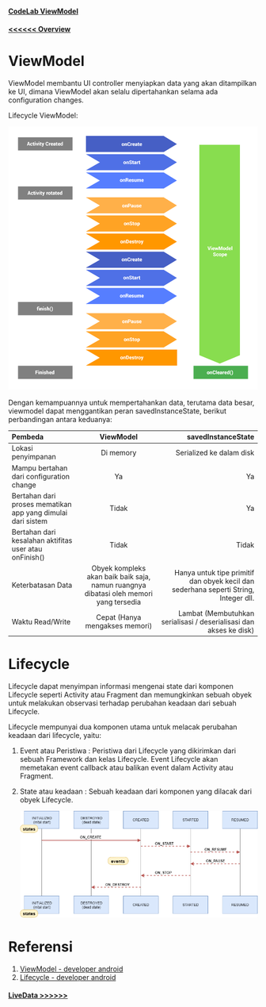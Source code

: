 #### [CodeLab ViewModel](../CodeLab/2.ViewModel.md)

#### [<<<<<< Overview](1.Overview.md)

# ViewModel
ViewModel membantu UI controller menyiapkan data yang akan ditampilkan ke UI, dimana ViewModel akan selalu dipertahankan selama ada configuration changes.

Lifecycle ViewModel:

![Lifecycle ViewModel](../asset/lifecycle-viewmodel.png)

Dengan kemampuannya untuk mempertahankan data, terutama data besar, viewmodel dapat menggantikan peran savedInstanceState, berikut perbandingan antara keduanya:

| Pembeda                                                       | ViewModel    | savedInstanceState     |
| :---                                                          |    :----:    |          ---: |
| Lokasi penyimpanan                                            | Di memory    | Serialized ke dalam disk   |
| Mampu bertahan dari configuration change                      | Ya           | Ya      |
| Bertahan dari proses mematikan app yang dimulai dari sistem   | Tidak        | Ya      |
| Bertahan dari kesalahan aktifitas user atau onFinish()        | Tidak        | Tidak      |
| Keterbatasan Data                                             | Obyek kompleks akan baik baik saja, namun ruangnya dibatasi oleh memori yang tersedia        | Hanya untuk tipe primitif dan obyek kecil dan sederhana seperti String, Integer dll.      |
| Waktu Read/Write                                              | Cepat (Hanya mengakses memori)        | Lambat (Membutuhkan serialisasi / deserialisasi dan akses ke disk)      |

# Lifecycle
Lifecycle dapat menyimpan informasi mengenai state dari komponen Lifecycle seperti Activity atau Fragment dan memungkinkan sebuah obyek untuk melakukan observasi terhadap perubahan keadaan dari sebuah Lifecycle.

Lifecycle mempunyai dua komponen utama untuk melacak perubahan keadaan dari lifecycle, yaitu:
1. Event atau Peristiwa : Peristiwa dari Lifecycle yang dikirimkan dari sebuah Framework dan kelas Lifecycle. Event Lifecycle akan memetakan event callback atau balikan event dalam Activity atau Fragment.

2. State atau keadaan : Sebuah keadaan dari komponen yang dilacak dari obyek Lifecycle.

   ![Lifecycle](../asset/lifecycle.png)

# Referensi
1. [ViewModel - developer android](https://developer.android.com/topic/libraries/architecture/viewmodel)
2. [Lifecycle - developer android](https://developer.android.com/topic/libraries/architecture/lifecycle)

#### [LiveData >>>>>>](3.LiveData.md)
